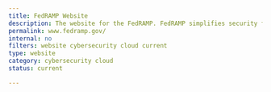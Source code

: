 ```yaml
---
title: FedRAMP Website
description: The website for the FedRAMP. FedRAMP simplifies security for the digital age by providing a standardized approach to security for the cloud.
permalink: www.fedramp.gov/
internal: no
filters: website cybersecurity cloud current
type: website
category: cybersecurity cloud
status: current

---
```

